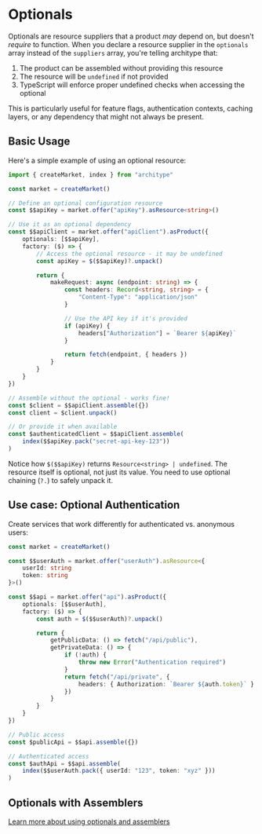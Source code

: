 # Optionals

Optionals are resource suppliers that a product _may_ depend on, but doesn't _require_ to function. When you declare a resource supplier in the `optionals` array instead of the `suppliers` array, you're telling architype that:

1. The product can be assembled without providing this resource
2. The resource will be `undefined` if not provided
3. TypeScript will enforce proper undefined checks when accessing the optional

This is particularly useful for feature flags, authentication contexts, caching layers, or any dependency that might not always be present.

## Basic Usage

Here's a simple example of using an optional resource:

```typescript
import { createMarket, index } from "architype"

const market = createMarket()

// Define an optional configuration resource
const $$apiKey = market.offer("apiKey").asResource<string>()

// Use it as an optional dependency
const $$apiClient = market.offer("apiClient").asProduct({
    optionals: [$$apiKey],
    factory: ($) => {
        // Access the optional resource - it may be undefined
        const apiKey = $($$apiKey)?.unpack()

        return {
            makeRequest: async (endpoint: string) => {
                const headers: Record<string, string> = {
                    "Content-Type": "application/json"
                }

                // Use the API key if it's provided
                if (apiKey) {
                    headers["Authorization"] = `Bearer ${apiKey}`
                }

                return fetch(endpoint, { headers })
            }
        }
    }
})

// Assemble without the optional - works fine!
const $client = $$apiClient.assemble({})
const client = $client.unpack()

// Or provide it when available
const $authenticatedClient = $$apiClient.assemble(
    index($$apiKey.pack("secret-api-key-123"))
)
```

Notice how `$($$apiKey)` returns `Resource<string> | undefined`. The resource itself is optional, not just its value. You need to use optional chaining (`?.`) to safely unpack it.

## Use case: Optional Authentication

Create services that work differently for authenticated vs. anonymous users:

```typescript
const market = createMarket()

const $$userAuth = market.offer("userAuth").asResource<{
    userId: string
    token: string
}>()

const $$api = market.offer("api").asProduct({
    optionals: [$$userAuth],
    factory: ($) => {
        const auth = $($$userAuth)?.unpack()

        return {
            getPublicData: () => fetch("/api/public"),
            getPrivateData: () => {
                if (!auth) {
                    throw new Error("Authentication required")
                }
                return fetch("/api/private", {
                    headers: { Authorization: `Bearer ${auth.token}` }
                })
            }
        }
    }
})

// Public access
const $publicApi = $$api.assemble({})

// Authenticated access
const $authApi = $$api.assemble(
    index($$userAuth.pack({ userId: "123", token: "xyz" }))
)
```

## Optionals with Assemblers

[Learn more about using optionals and assemblers](assemblers)
